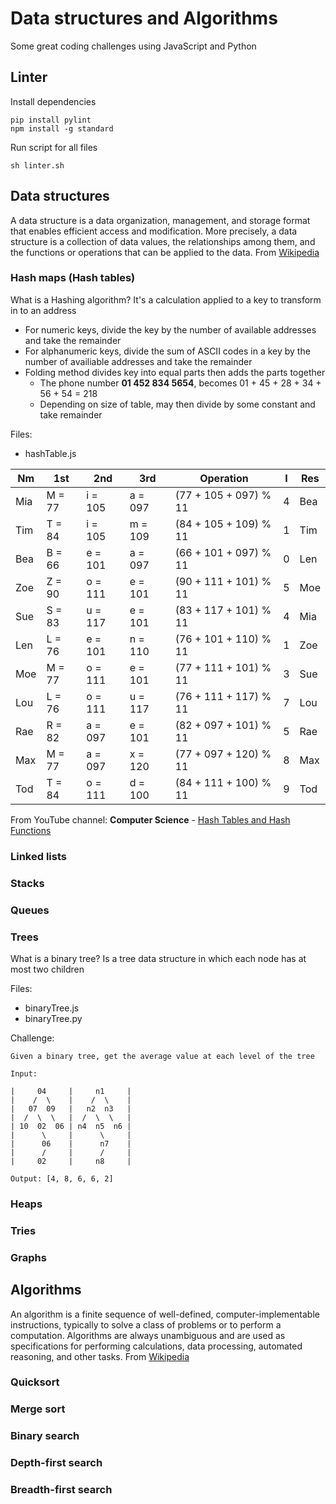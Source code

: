 # Data structures and Algorithms

Some great coding challenges using JavaScript and Python

## Linter

Install dependencies

```shell
pip install pylint
npm install -g standard
```

Run script for all files

```shell
sh linter.sh
```

## Data structures

A data structure is a data organization, management, and storage format that enables efficient access and modification.
More precisely, a data structure is a collection of data values, the relationships among them, and the functions or operations that can be applied to the data.
From [Wikipedia](https://en.wikipedia.org/wiki/Data_structure)

### Hash maps (Hash tables)

What is a Hashing algorithm? It's a calculation applied to a key to transform in to an address
* For numeric keys, divide the key by the number of available addresses and take the remainder
* For alphanumeric keys, divide the sum of ASCII codes in a key by the number of availiable addresses and take the remainder
* Folding method divides key into equal parts then adds the parts together
  * The phone number **01 452 834 5654**, becomes 01 + 45 + 28 + 34 + 56 + 54 = 218
  * Depending on size of table, may then divide by some constant and take remainder

Files:
* hashTable.js

| Nm  | 1st    | 2nd     | 3rd     | Operation             | I | Res |
|-----|--------|---------|---------|-----------------------|---|-----|
| Mia | M = 77 | i = 105 | a = 097 | (77 + 105 + 097) % 11 | 4 | Bea |
| Tim | T = 84 | i = 105 | m = 109 | (84 + 105 + 109) % 11 | 1 | Tim |
| Bea | B = 66 | e = 101 | a = 097 | (66 + 101 + 097) % 11 | 0 | Len |
| Zoe | Z = 90 | o = 111 | e = 101 | (90 + 111 + 101) % 11 | 5 | Moe |
| Sue | S = 83 | u = 117 | e = 101 | (83 + 117 + 101) % 11 | 4 | Mia |
| Len | L = 76 | e = 101 | n = 110 | (76 + 101 + 110) % 11 | 1 | Zoe |
| Moe | M = 77 | o = 111 | e = 101 | (77 + 111 + 101) % 11 | 3 | Sue |
| Lou | L = 76 | o = 111 | u = 117 | (76 + 111 + 117) % 11 | 7 | Lou |
| Rae | R = 82 | a = 097 | e = 101 | (82 + 097 + 101) % 11 | 5 | Rae |
| Max | M = 77 | a = 097 | x = 120 | (77 + 097 + 120) % 11 | 8 | Max |
| Tod | T = 84 | o = 111 | d = 100 | (84 + 111 + 100) % 11 | 9 | Tod |

From YouTube channel: **Computer Science** - [Hash Tables and Hash Functions](https://www.youtube.com/watch?v=KyUTuwz_b7Q)

### Linked lists
### Stacks
### Queues

### Trees

What is a binary tree? Is a tree data structure in which each node has at most two children

Files:
* binaryTree.js
* binaryTree.py

Challenge:
```
Given a binary tree, get the average value at each level of the tree

Input:

|     04     |     n1     |
|    /  \    |    /  \    |
|   07  09   |   n2  n3   |
|  /  \  \   |  /  \  \   |
| 10  02  06 | n4  n5  n6 |
|      \     |      \     |
|      06    |      n7    |
|      /     |      /     |
|     02     |     n8     |

Output: [4, 8, 6, 6, 2]
```

### Heaps
### Tries
### Graphs

## Algorithms

An algorithm is a finite sequence of well-defined, computer-implementable instructions, typically to solve a class of problems or to perform a computation.
Algorithms are always unambiguous and are used as specifications for performing calculations, data processing, automated reasoning, and other tasks.
From [Wikipedia](https://en.wikipedia.org/wiki/Algorithm)

### Quicksort
### Merge sort
### Binary search
### Depth-first search
### Breadth-first search
